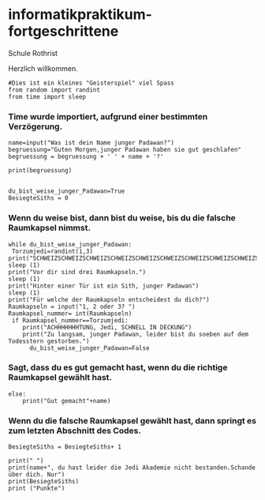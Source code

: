 # informatikpraktikum-fortgeschrittene
Schule Rothrist



Herzlich willkommen.


	#Dies ist ein kleines "Geisterspiel" viel Spass
	from random import randint
	from time import sleep
### Time wurde importiert, aufgrund einer bestimmten Verzögerung.
	name=input("Was ist dein Name junger Padawan?")
	begruessung="Guten Morgen,junger Padawan haben sie gut geschlafen"
	begruessung = begruessung + ' ' + name + '?'

	print(begruessung)


	du_bist_weise_junger_Padawan=True
	BesiegteSiths = 0

### Wenn du weise bist, dann bist du weise, bis du die falsche Raumkapsel nimmst.

	while du_bist_weise_junger_Padawan:
   	 Torzumjedi=randint(1,3)
    print("SCHWEIZSCHWEIZSCHWEIZSCHWEIZSCHWEIZSCHWEIZSCHWEIZSCHWEIZSCHWEIZSCHWEIZSCHWEIZSCHWEIZSCHWEIZSCHWEIZ")
    sleep (1)
    print("Vor dir sind drei Raumkapseln.")
    sleep (1)
    print("Hinter einer Tür ist ein Sith, junger Padawan")
    sleep (1)
    print("Für welche der Raumkapseln entscheidest du dich?")
    Raumkapseln = input("1, 2 oder 3? ")
    Raumkapsel_nummer= int(Raumkapseln)
   	 if Raumkapsel_nummer==Torzumjedi:
        print("ACHHHHHHHTUNG, Jedi, SCHNELL IN DECKUNG")
        print("Zu langsam, junger Padawan, leider bist du soeben auf dem Todesstern gestorben.")
      	  du_bist_weise_junger_Padawan=False
### Sagt, dass du es gut gemacht hast, wenn du die richtige Raumkapsel gewählt hast.
	else:
	    print("Gut gemacht"+name)

### Wenn du die falsche Raumkapsel gewählt hast, dann springt es zum letzten Abschnitt des Codes.
  	BesiegteSiths = BesiegteSiths+ 1

	print(" ")
	print(name+", du hast leider die Jedi Akademie nicht bestanden.Schande über dich. Nur")
	print(BesiegteSiths)
	print ("Punkte")
